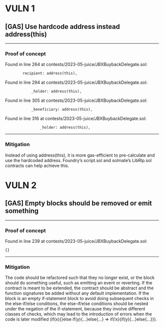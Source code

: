 # VULN 1 

## [GAS] Use hardcode address instead address(this)
------------------------------------------------------------------------ 

### Proof of concept 

Found in line 264 at contests/2023-05-juice/JBXBuybackDelegate.sol:

            recipient: address(this),


Found in line 294 at contests/2023-05-juice/JBXBuybackDelegate.sol:

                _holder: address(this),


Found in line 305 at contests/2023-05-juice/JBXBuybackDelegate.sol:

                _beneficiary: address(this),


Found in line 316 at contests/2023-05-juice/JBXBuybackDelegate.sol:

                    _holder: address(this),

------------------------------------------------------------------------ 

### Mitigation 

Instead of using address(this), it is more gas-efficient to pre-calculate and use the hardcoded address. Foundry’s script.sol and solmate’s LibRlp.sol contracts can help achieve this.










# VULN 2 

## [GAS] Empty blocks should be removed or emit something
------------------------------------------------------------------------ 

### Proof of concept 

Found in line 239 at contests/2023-05-juice/JBXBuybackDelegate.sol:

    {}

------------------------------------------------------------------------ 

### Mitigation 

The code should be refactored such that they no longer exist, or the block should do something useful, such as emitting an event or reverting. If the contract is meant to be extended, the contract should be abstract and the function signatures be added without any default implementation. If the block is an empty if-statement block to avoid doing subsequent checks in the else-if/else conditions, the else-if/else conditions should be nested under the negation of the if-statement, because they involve different classes of checks, which may lead to the introduction of errors when the code is later modified (if(x){}else if(y){...}else{...} => if(!x){if(y){...}else{...}}).